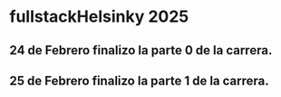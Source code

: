 # fullstackHelsinky 2025

## 24 de Febrero finalizo la parte 0 de la carrera.

## 25 de Febrero finalizo la parte 1 de la carrera.
